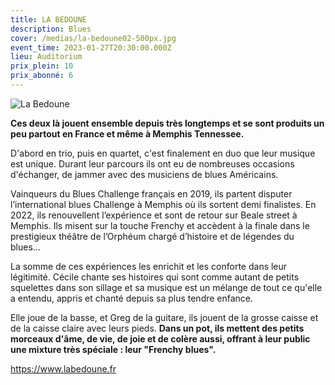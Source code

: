 ```yaml
---
title: LA BEDOUNE
description: Blues
cover: /medias/la-bedoune02-500px.jpg
event_time: 2023-01-27T20:30:00.000Z
lieu: Auditorium
prix_plein: 10
prix_abonné: 6
---
```

![La Bedoune](/medias/la-bedoune02-500px.jpg)

**Ces deux là jouent ensemble depuis très longtemps et se sont produits un peu partout en France et même à Memphis Tennessee.**

D'abord en trio, puis en quartet, c'est finalement en duo que leur musique est unique. Durant leur parcours ils ont eu de nombreuses occasions d'échanger, de jammer avec des musiciens de blues Américains.

Vainqueurs du Blues Challenge français en 2019, ils partent disputer l’international blues Challenge à  Memphis où ils sortent demi finalistes. En 2022, ils renouvellent l’expérience et sont de retour sur Beale street à Memphis. Ils misent sur la touche Frenchy et accèdent à la finale dans le prestigieux théâtre  de l’Orphéum chargé d’histoire et de légendes du blues…

La somme de ces expériences les enrichit et les conforte dans leur légitimité.
Cécile chante ses histoires qui sont comme autant de petits squelettes dans son sillage et sa musique est un mélange de tout ce qu'elle a entendu, appris et chanté depuis sa plus tendre enfance.

Elle joue de la basse, et Greg de la guitare, ils jouent de la grosse caisse et de la caisse claire avec leurs pieds. **Dans un pot, ils mettent des petits morceaux d'âme, de vie, de joie et de colère aussi, offrant à leur public une mixture très spéciale : leur "Frenchy blues".**

<https://www.labedoune.fr>